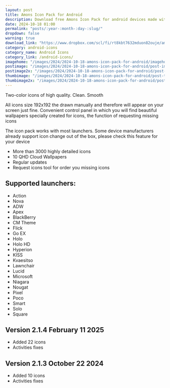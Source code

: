 ```yaml
---
layout: post
title: Amons Icon Pack for Android
description: Download free Amons Icon Pack for android devices made with using two colors and themed wallpapers
date: 2024-10-18 01:00
permalink: "posts/:year-:month-:day-:slug/"
dropdown: false
warning: true
download_link: "https://www.dropbox.com/scl/fi/rt8kbt7632mduon82ouje/amons.apk?rlkey=w7padap79arudli8tccp4yl9p&st=a1n7fjfe&dl=1"
category: android-icons
category_name: Android Icons
category_link: /android-icons/
imagehome: "/images/2024/2024-10-18-amons-icon-pack-for-android/imagehome.jpg"
postimage: "/images/2024/2024-10-18-amons-icon-pack-for-android/post-image.jpg"
postimage2x: "/images/2024/2024-10-18-amons-icon-pack-for-android/post-image2x.jpg"
thumbimage: "/images/2024/2024-10-18-amons-icon-pack-for-android/post-thumb.jpg"
thumbimage2x: "/images/2024/2024-10-18-amons-icon-pack-for-android/post-thumb2x.jpg"
---
```


<p>Two-color icons of high quality. Clean. Smooth</p>

<p>All icons size 192x192 the drawn manually and therefore will appear on your screen just fine. Convenient control panel in which you will find beautiful wallpapers specially created for icons, the function of requesting missing icons</p>

<p>The icon pack works with most launchers. Some device manufacturers already support icon change out of the box, please check this feature for your device</p>

<ul>
  <li>More than 3000 highly detailed icons</li>
  <li>10 QHD Cloud Wallpapers</li>
  <li>Regular updates</li>
  <li>Request icons tool for order you missing icons</li>
</ul>

## Supported launchers:

<ul>
  <li>Action</li>
  <li>Nova</li>
  <li>ADW</li>
  <li>Apex</li>
  <li>BlackBerry</li>
  <li>CM Theme</li>
  <li>Flick</li>
  <li>Go EX</li>
  <li>Holo</li>
  <li>Holo HD</li>
  <li>Hyperion</li>
  <li>KISS</li>
  <li>Kvaesitso</li>
  <li>Lawnchair</li>
  <li>Lucid</li>
  <li>Microsoft</li>
  <li>Niagara</li>
  <li>Nougat</li>
  <li>Pixel</li>
  <li>Poco</li>
  <li>Smart</li>
  <li>Solo</li>
  <li>Square</li>
</ul>

## Version 2.1.4 February 11 2025

<ul>
  <li>Added 22 icons</li>
  <li>Activities fixes</li>
</ul>

## Version 2.1.3 October 22 2024

<ul>
  <li>Added 10 icons</li>
  <li>Activities fixes</li>
</ul>